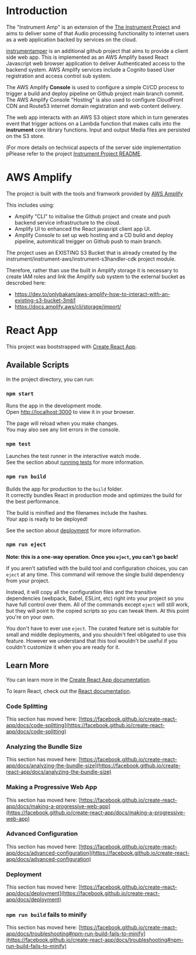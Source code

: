 # Introduction


The "Instrument Amp" is an extension of the [The Instrument Project](https://github.com/jimomulloy/instrument/wiki/The-Instrument) and aims to deliver some of that Audio processing functionality to internet users as a web application backed by services on the cloud.

[instrumentamper](https://github.com/jimomulloy/instrumentamper) is an additional github project that aims to provide a client side web app. This is implemented as an AWS Amplify based React Javascript web browser application to deliver Authenticated access to the backend system. AWS Amplify services include a Cognito based User registration and access control sub system. 

The AWS Amplify **Console** is used to configure a simple CI/CD process to trigger a build and deploy pipeline on Github project main branch commit.
The AWS Amplify Console "Hosting" is also used to configure CloudFront CDN and Route53 internet domain registration and web content delivery.

The web app interacts with an AWS S3 object store which in turn generates event that trigger actions on a Lambda function that makes calls into the **instrument** core library functions. Input and output Media files are persisted on the S3 store.

(For more details on technical aspects of the server side implementation pPlease refer to the project [Instrument Project README](https://github.com/jimomulloy/instrument#readme).

# AWS Amplify

The project is built with the tools and framwork provided by [AWS Amplify](https://aws.amazon.com/amplify/?nc=sn&loc=0)

This includes using:
* Amplify "CLI" to initialise the Github project and create and push backend service infrastructure to the cloud.
* Amplify UI to enhanced the React javasript client app UI.
* Amplify Console to set up web hosting and a CD build and deploy pipeline, automiticall treigger on Github push to main branch.

The project uses an EXISTING S3 Bucket that is already created by the instrument/instrument-aws/instrument-s3handler-cdk project module.

Therefore, rather than use the built in Amplify storage it is necessary to create IAM roles and link the Amplify sub system to the external bucket as descrobed here:

* https://dev.to/onlybakam/aws-amplify-how-to-interact-with-an-existing-s3-bucket-3mb1
* https://docs.amplify.aws/cli/storage/import/

# React App 

This project was bootstrapped with [Create React App](https://github.com/facebook/create-react-app).

## Available Scripts

In the project directory, you can run:

### `npm start`

Runs the app in the development mode.\
Open [http://localhost:3000](http://localhost:3000) to view it in your browser.

The page will reload when you make changes.\
You may also see any lint errors in the console.

### `npm test`

Launches the test runner in the interactive watch mode.\
See the section about [running tests](https://facebook.github.io/create-react-app/docs/running-tests) for more information.

### `npm run build`

Builds the app for production to the `build` folder.\
It correctly bundles React in production mode and optimizes the build for the best performance.

The build is minified and the filenames include the hashes.\
Your app is ready to be deployed!

See the section about [deployment](https://facebook.github.io/create-react-app/docs/deployment) for more information.

### `npm run eject`

**Note: this is a one-way operation. Once you `eject`, you can't go back!**

If you aren't satisfied with the build tool and configuration choices, you can `eject` at any time. This command will remove the single build dependency from your project.

Instead, it will copy all the configuration files and the transitive dependencies (webpack, Babel, ESLint, etc) right into your project so you have full control over them. All of the commands except `eject` will still work, but they will point to the copied scripts so you can tweak them. At this point you're on your own.

You don't have to ever use `eject`. The curated feature set is suitable for small and middle deployments, and you shouldn't feel obligated to use this feature. However we understand that this tool wouldn't be useful if you couldn't customize it when you are ready for it.

## Learn More

You can learn more in the [Create React App documentation](https://facebook.github.io/create-react-app/docs/getting-started).

To learn React, check out the [React documentation](https://reactjs.org/).

### Code Splitting

This section has moved here: [https://facebook.github.io/create-react-app/docs/code-splitting](https://facebook.github.io/create-react-app/docs/code-splitting)

### Analyzing the Bundle Size

This section has moved here: [https://facebook.github.io/create-react-app/docs/analyzing-the-bundle-size](https://facebook.github.io/create-react-app/docs/analyzing-the-bundle-size)

### Making a Progressive Web App

This section has moved here: [https://facebook.github.io/create-react-app/docs/making-a-progressive-web-app](https://facebook.github.io/create-react-app/docs/making-a-progressive-web-app)

### Advanced Configuration

This section has moved here: [https://facebook.github.io/create-react-app/docs/advanced-configuration](https://facebook.github.io/create-react-app/docs/advanced-configuration)

### Deployment

This section has moved here: [https://facebook.github.io/create-react-app/docs/deployment](https://facebook.github.io/create-react-app/docs/deployment)

### `npm run build` fails to minify

This section has moved here: [https://facebook.github.io/create-react-app/docs/troubleshooting#npm-run-build-fails-to-minify](https://facebook.github.io/create-react-app/docs/troubleshooting#npm-run-build-fails-to-minify)
